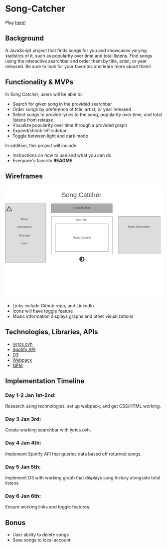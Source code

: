 # Song-Catcher

Play [here!](https://pages.github.com/)

## Background

A JavaScript project that finds songs for you and showcases varying statistics of it, such as popularity over time and total listens. Find songs using the interactive searchbar and order them by title, artist, or year released. Be sure to look for your favorites and learn more about them!

## Functionality & MVPs

In Song Catcher, users will be able to:

- Search for given song in the provided searchbar
- Order songs by preference of title, artist, or year released 
- Select songs to provide lyrics to the song, popularity over time, and total listens from release
- Visualize popularity over time through a provided graph 
- Expand/shrink left sidebar
- Toggle between light and dark mode

In addition, this project will include:

- Instructions on how to use and what you can do 
- Everyone's favorite **README**

## Wireframes

![Wireframe Scheme](song-catcher.png)

- Links include Github repo, and LinkedIn
- Icons will have toggle feature
- Music information displays graphs and other visualizations 


## Technologies, Libraries, APIs

- [lyrics.ovh](https://lyricsovh.docs.apiary.io/#reference/0/lyrics-of-a-song/search)
- [Spotify API](https://developer.spotify.com/documentation/web-api/)
- [D3](https://d3js.org/)
- [Webpack](https://webpack.js.org/)
- [NPM](https://www.npmjs.com/)

## Implementation Timeline

### Day 1-2 Jan 1st-2nd:

Research using technologies, set up webpack, and get CSS/HTML working.

### Day 3 Jan 3rd:

Create working searchbar with lyrics.ovh.

### Day 4 Jan 4th:

Implement Spotify API that queries data based off returned songs.

### Day 5 Jan 5th:

Implement D3 with working graph that displays song history alongside total listens. 

### Day 6 Jan 6th:

Ensure working links and toggle features.

## Bonus

- User ability to delete songs 
- Save songs to local account 
